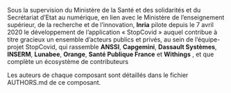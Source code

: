 Sous la supervision du Ministère de la Santé et des solidarités et du Secrétariat d’Etat au numérique, en lien avec le Ministère de l’enseignement supérieur, de la recherche et de l’innovation, **Inria** pilote depuis le 7 avril 2020 le développement de l’application « StopCovid » auquel contribue à titre gracieux un ensemble d’acteurs publics et privés, au sein de l’équipe-projet StopCovid, qui rassemble **ANSSI**, **Capgemini**, **Dassault Systèmes**, **INSERM**, **Lunabee**, **Orange**, **Santé Publique France** et **Withings** , et que complète un écosystème de contributeurs

Les auteurs de chaque composant sont détaillés dans le fichier AUTHORS.md de ce composant.
